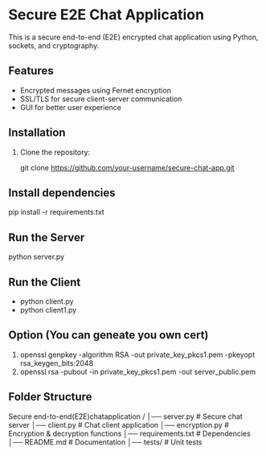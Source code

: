 # Secure E2E Chat Application

This is a secure end-to-end (E2E) encrypted chat application using Python, sockets, and cryptography.

## Features
- Encrypted messages using Fernet encryption
- SSL/TLS for secure client-server communication
- GUI for better user experience

## Installation
1. Clone the repository:

   git clone https://github.com/your-username/secure-chat-app.git

## Install dependencies
pip install -r requirements.txt

## Run the Server
python server.py

## Run the Client
- python client.py
- python client1.py

## Option (You can geneate you own cert)
1. openssl genpkey -algorithm RSA -out private_key_pkcs1.pem -pkeyopt rsa_keygen_bits:2048
2. openssl rsa -pubout -in private_key_pkcs1.pem -out server_public.pem

## Folder Structure

Secure end-to-end(E2E)chatapplication /
│── server.py        # Secure chat server
│── client.py        # Chat client application
│── encryption.py    # Encryption & decryption functions
│── requirements.txt # Dependencies
│── README.md        # Documentation
│── tests/           # Unit tests
